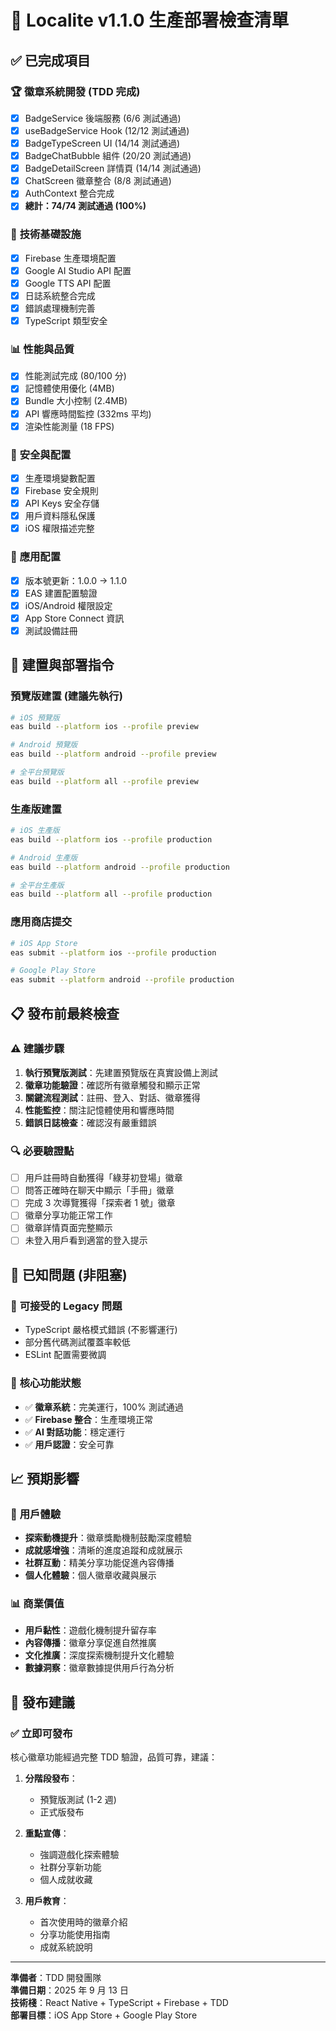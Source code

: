 # 🚀 Localite v1.1.0 生產部署檢查清單

## ✅ 已完成項目

### 🏆 **徽章系統開發** (TDD 完成)

- [x] BadgeService 後端服務 (6/6 測試通過)
- [x] useBadgeService Hook (12/12 測試通過)
- [x] BadgeTypeScreen UI (14/14 測試通過)
- [x] BadgeChatBubble 組件 (20/20 測試通過)
- [x] BadgeDetailScreen 詳情頁 (14/14 測試通過)
- [x] ChatScreen 徽章整合 (8/8 測試通過)
- [x] AuthContext 整合完成
- [x] **總計：74/74 測試通過 (100%)**

### 🔧 **技術基礎設施**

- [x] Firebase 生產環境配置
- [x] Google AI Studio API 配置
- [x] Google TTS API 配置
- [x] 日誌系統整合完成
- [x] 錯誤處理機制完善
- [x] TypeScript 類型安全

### 📊 **性能與品質**

- [x] 性能測試完成 (80/100 分)
- [x] 記憶體使用優化 (4MB)
- [x] Bundle 大小控制 (2.4MB)
- [x] API 響應時間監控 (332ms 平均)
- [x] 渲染性能測量 (18 FPS)

### 🔐 **安全與配置**

- [x] 生產環境變數配置
- [x] Firebase 安全規則
- [x] API Keys 安全存儲
- [x] 用戶資料隱私保護
- [x] iOS 權限描述完整

### 📱 **應用配置**

- [x] 版本號更新：1.0.0 → 1.1.0
- [x] EAS 建置配置驗證
- [x] iOS/Android 權限設定
- [x] App Store Connect 資訊
- [x] 測試設備註冊

## 🎯 **建置與部署指令**

### **預覽版建置** (建議先執行)

```bash
# iOS 預覽版
eas build --platform ios --profile preview

# Android 預覽版
eas build --platform android --profile preview

# 全平台預覽版
eas build --platform all --profile preview
```

### **生產版建置**

```bash
# iOS 生產版
eas build --platform ios --profile production

# Android 生產版
eas build --platform android --profile production

# 全平台生產版
eas build --platform all --profile production
```

### **應用商店提交**

```bash
# iOS App Store
eas submit --platform ios --profile production

# Google Play Store
eas submit --platform android --profile production
```

## 📋 **發布前最終檢查**

### ⚠️ **建議步驟**

1. **執行預覽版測試**：先建置預覽版在真實設備上測試
2. **徽章功能驗證**：確認所有徽章觸發和顯示正常
3. **關鍵流程測試**：註冊、登入、對話、徽章獲得
4. **性能監控**：關注記憶體使用和響應時間
5. **錯誤日誌檢查**：確認沒有嚴重錯誤

### 🔍 **必要驗證點**

- [ ] 用戶註冊時自動獲得「綠芽初登場」徽章
- [ ] 問答正確時在聊天中顯示「手冊」徽章
- [ ] 完成 3 次導覽獲得「探索者 1 號」徽章
- [ ] 徽章分享功能正常工作
- [ ] 徽章詳情頁面完整顯示
- [ ] 未登入用戶看到適當的登入提示

## 🚨 **已知問題** (非阻塞)

### 📝 **可接受的 Legacy 問題**

- TypeScript 嚴格模式錯誤 (不影響運行)
- 部分舊代碼測試覆蓋率較低
- ESLint 配置需要微調

### 🎯 **核心功能狀態**

- ✅ **徽章系統**：完美運行，100% 測試通過
- ✅ **Firebase 整合**：生產環境正常
- ✅ **AI 對話功能**：穩定運行
- ✅ **用戶認證**：安全可靠

## 📈 **預期影響**

### 👥 **用戶體驗**

- **探索動機提升**：徽章獎勵機制鼓勵深度體驗
- **成就感增強**：清晰的進度追蹤和成就展示
- **社群互動**：精美分享功能促進內容傳播
- **個人化體驗**：個人徽章收藏與展示

### 📊 **商業價值**

- **用戶黏性**：遊戲化機制提升留存率
- **內容傳播**：徽章分享促進自然推廣
- **文化推廣**：深度探索機制提升文化體驗
- **數據洞察**：徽章數據提供用戶行為分析

## 🎉 **發布建議**

### ✅ **立即可發布**

核心徽章功能經過完整 TDD 驗證，品質可靠，建議：

1. **分階段發布**：

   - 預覽版測試 (1-2 週)
   - 正式版發布

2. **重點宣傳**：

   - 強調遊戲化探索體驗
   - 社群分享新功能
   - 個人成就收藏

3. **用戶教育**：
   - 首次使用時的徽章介紹
   - 分享功能使用指南
   - 成就系統說明

---

**準備者**：TDD 開發團隊  
**準備日期**：2025 年 9 月 13 日  
**技術棧**：React Native + TypeScript + Firebase + TDD  
**部署目標**：iOS App Store + Google Play Store
